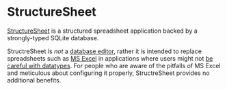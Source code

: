 # StructureSheet

[StructureSheet](https://github.com/dotancohen/structuresheet) is a structured spreadsheet application backed by a strongly-typed SQLite database.

StructreSheet is _not_ a [database editor](https://sqlitebrowser.org/), rather it is intended to replace spreadsheets such as [MS Excel](https://www.microsoft.com/en-ww/microsoft-365/excel) in applications where users might not [be careful with datatypes](https://news.ycombinator.com/item?id=30986329). For people who are aware of the pitfalls of MS Excel and meticulous about configuring it properly, StructreSheet provides no additional benefits.



